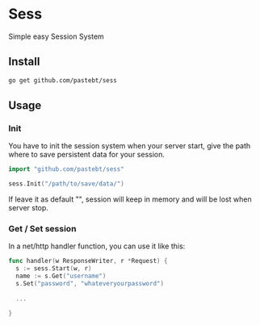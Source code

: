 # Sess
Simple easy Session System

## Install

```bash
go get github.com/pastebt/sess
```

## Usage
### Init
You have to init the session system when your server start, give the path 
where to save persistent data for your session. 

```go
import "github.com/pastebt/sess"

sess.Init("/path/to/save/data/")
```
If leave it as default "", session will keep in memory and will be lost when server stop.


### Get / Set session
In a net/http handler function, you can use it like this:

```go
func handler(w ResponseWriter, r *Request) {
  s := sess.Start(w, r)
  name := s.Get("username")
  s.Set("password", "whateveryourpassword")
  
  ...
  
}
```
